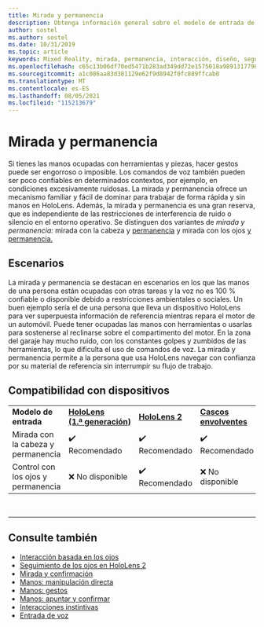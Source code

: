```yaml
---
title: Mirada y permanencia
description: Obtenga información general sobre el modelo de entrada de mirada y permanencia con los ojos y la cabeza para las aplicaciones de realidad mixta.
author: sostel
ms.author: sostel
ms.date: 10/31/2019
ms.topic: article
keywords: Mixed Reality, mirada, permanencia, interacción, diseño, seguimiento de los ojos, seguimiento de la cabeza, casco de realidad mixta, casco de windows de realidad mixta, casco de realidad virtual, HoloLens, MRTK, Mixed Reality Toolkit
ms.openlocfilehash: c65c13b06df70ed5471b283ad349dd72e1575018a98913177983d7a13571d666
ms.sourcegitcommit: a1c086aa83d381129e62f9d8942f0fc889ffcab0
ms.translationtype: MT
ms.contentlocale: es-ES
ms.lasthandoff: 08/05/2021
ms.locfileid: "115213679"
---
```

# <a name="gaze-and-dwell"></a>Mirada y permanencia

Si tienes las manos ocupadas con herramientas y piezas, hacer gestos puede ser engorroso o imposible.
Los comandos de voz también pueden ser poco confiables en determinados contextos, por ejemplo, en condiciones excesivamente ruidosas.
La mirada y permanencia ofrece un mecanismo familiar y fácil de dominar para trabajar de forma rápida y sin manos en HoloLens.
Además, la mirada y permanencia es una gran reserva, que es independiente de las restricciones de interferencia de ruido o silencio en el entorno operativo.
Se distinguen dos variantes de _mirada y permanencia:_ mirada con la cabeza y [permanencia](gaze-and-dwell-head.md) y mirada con los ojos [y permanencia.](gaze-and-dwell-eyes.md)

## <a name="scenarios"></a>Escenarios

La mirada y permanencia se destacan en escenarios en los que las manos de una persona están ocupadas con otras tareas y la voz no es 100 % confiable o disponible debido a restricciones ambientales o sociales.
Un buen ejemplo sería el de una persona que lleva un dispositivo HoloLens para ver superpuesta información de referencia mientras repara el motor de un automóvil.
Puede tener ocupadas las manos con herramientas o usarlas para sostenerse al reclinarse sobre el compartimento del motor.
En la zona del garaje hay mucho ruido, con los constantes golpes y zumbidos de las herramientas, lo que dificulta el uso de comandos de voz.
La mirada y permanencia permite a la persona que usa HoloLens navegar con confianza por su material de referencia sin interrumpir su flujo de trabajo.

## <a name="device-support"></a>Compatibilidad con dispositivos

<table>
    <colgroup>
    <col width="25%" />
    <col width="25%" />
    <col width="25%" />
    <col width="25%" />
    </colgroup>
    <tr>
        <td><strong>Modelo de entrada</strong></td>
        <td><a href="/hololens/hololens1-hardware"><strong>HoloLens (1.ª generación)</strong></a></td>
        <td><a href="https://docs.microsoft.com/hololens/hololens2-hardware"><strong>HoloLens 2</strong></td>
        <td><a href="../discover/immersive-headset-hardware-details.md"><strong>Cascos envolventes</strong></a></td>
    </tr>
     <tr>
        <td>Mirada con la cabeza y permanencia</td>
        <td>✔️ Recomendado</td>
        <td>✔️ Recomendado</td>
        <td>✔️ Recomendado</td>
    </tr>
     <tr>
        <td>Control con los ojos y permanencia</td>
        <td>❌ No disponible</td>
        <td>✔️ Recomendado</td>
        <td>❌ No disponible</td>
    </tr>
</table>


<br>

---

 ## <a name="see-also"></a>Consulte también

* [Interacción basada en los ojos](eye-gaze-interaction.md)
* [Seguimiento de los ojos en HoloLens 2](eye-tracking.md)
* [Mirada y confirmación](gaze-and-commit.md)
* [Manos: manipulación directa](direct-manipulation.md)
* [Manos: gestos](gaze-and-commit.md#composite-gestures)
* [Manos: apuntar y confirmar](point-and-commit.md)
* [Interacciones instintivas](interaction-fundamentals.md)
* [Entrada de voz](voice-input.md)